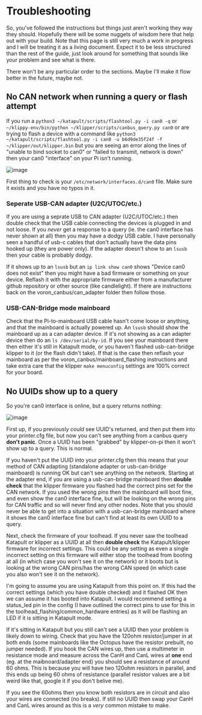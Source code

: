 # Troubleshooting

So, you've followed the instructions but things just aren't working they way they should. Hopefully there will be some nuggets of wisdom here that help out with your build. Note that this page is still very much a work in progress and I will be treating it as a living document. Expect it to be less structured than the rest of the guide, just look around for something that sounds like your problem and see what is there.

There won't be any particular order to the sections. Maybe I'll make it flow better in the future, maybe not.

## No CAN network when running a query or flash attempt

If you run a `python3 ~/katapult/scripts/flashtool.py -i can0 -q` or `~/klippy-env/bin/python ~/klipper/scripts/canbus_query.py can0` or are trying to flash a device with a command like `python3 ~/katapult/scripts/flashtool.py -i can0 -u b6d9de35f24f -f ~/klipper/out/klipper.bin` but you are seeing an error along the lines of "unable to bind socket to can0" or "failed to transmit, network is down" then your can0 "interface" on your Pi isn't running.

![image](https://user-images.githubusercontent.com/124253477/235117239-009ab013-d9ba-4524-81d4-a73c8990c2a7.png)

First thing to check is your `/etc/network/interfaces.d/can0` file. Make sure it exists and you have no typos in it.

### Seperate USB-CAN adapter (U2C/UTOC/etc.)

If you are using a seprate USB to CAN adapter (U2C/UTOC/etc.) then double check that the USB cable connecting the devices is plugged in and not loose. If you _never_ get a response to a query (ie. the can0 interface has never shown at all) then you may have a dodgy USB cable. I have personally seen a handful of usb-c cables that don't actually have the data pins hooked up (they are power only). If the adapter doesn't show to an `lsusb` then your cable is probably dodgy.

If it shows up to an `lsusb` but an `ip link show can0` shows "Device can0 does not exist" then you might have a bad firmware or something on your device. Reflash it with the appropriate firmware either from a manufacturer github repository or other source (like candlelight). If there are instructions back on the voron_canbus/can_adapter folder then follow those.

### USB-CAN-Bridge mode mainboard

Check that the Pi-to-mainboard USB cable hasn't come loose or anything, and that the mainboard is actually powered up. An `lsusb` should show the mainboard up as a can adapter device. If it's not showing as a can adapter device then do an `ls /dev/serial/by-id`. If you see your mainboard there then either it's still in Katapult mode, or you haven't flashed usb-can-bridge klipper to it (or the flash didn't take). If that is the case then reflash your mainboard as per the voron_canbus/mainboard_flashing instructions and take extra care that the klipper `make menuconfig` settings are 100% correct for your board.

## No UUIDs show up to a query

So you're can0 interface is online, but a query returns nothing:

![image](https://user-images.githubusercontent.com/124253477/235122048-e39c4fb0-6163-4469-b1fa-aa9dddfe69b2.png)

First up, if you previously _could_ see UUID's returned, and then put them into your printer.cfg file, but now you can't see anything from a canbus query **don't panic**. Once a UUID has been "grabbed" by klipper-on-pi then it won't show up to a query. This is normal.

If you haven't put the UUID into your printer.cfg then this means that your method of CAN adapting (standalone adapter or usb-can-bridge mainboard) is running OK but can't see anything on the network. Starting at the adapter end, if you are using a usb-can-bridge mainboard then **double check** that the klipper firmware you flashed had the correct pins set for the CAN network. If you used the wrong pins then the mainboard will boot fine, and even show the can0 interface fine, but will be looking on the wrong pins for CAN traffic and so will never find any other nodes. Note that you should never be able to get into a situation with a usb-can-bridge mainboard where it shows the can0 interface fine but can't find at least its own UUID to a query.

Next, check the firmware of your toolhead. If you never saw the toolhead Katapult or klipper as a UUID at all then **double check** the Katapult/klipper firmware for incorrect settings. This could be any setting as even a single incorrect setting on this firmware will either stop the toolhead from booting at all (in which case you won't see it on the network) or it boots but is looking at the wrong CAN pins/has the wrong CAN speed (in which case you also won't see it on the network).

I'm going to assume you are using Katapult from this point on. If this had the correct settings (which you have double checked) and it flashed OK then we can assume it has booted into Katapult. I would recommend setting a status_led pin in the config (I have outlined the correct pins to use for this in the toolhead_flashing/common_hardware entries) as it will be flashing an LED if it is sitting in Katapult mode.

If it's sitting in Katapult but you still can't see a UUID then your problem is likely down to wiring. Check that you have the 120ohm resistor/jumper in at both ends (some mainboards like the Octopus have the resistor prebuilt, no jumper needed). If you hook the CAN wires up, then use a multimeter in resistance mode and measure across the CanH and CanL wires at **one** end (eg. at the maibnoard/adapter end) you should see a resistance of around 60 ohms. This is because you will have two 120ohm resistors in parallel, and this ends up being 60 ohms of resistance (parallel resistor values are a bit weird like that, google it if you don't belive me).

If you see the 60ohms then you know both resistors are in circuit and also your wires are connected (no breaks). If still no UUID then swap your CanH and CanL wires around as this is a _very_ common mistake to make.
